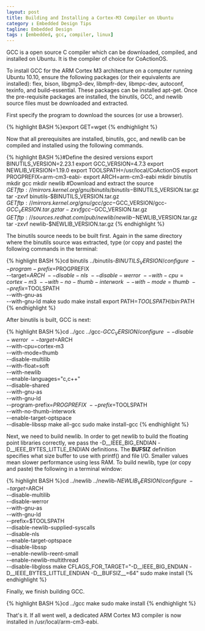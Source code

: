 ```yaml
---
layout: post
title: Building and Installing a Cortex-M3 Compiler on Ubuntu
category : Embedded Design Tips
tagline: Embedded Design
tags : [embedded, gcc, compiler, linux]
---
```


GCC is a open source C compiler which can be downloaded, compiled, and 
installed on Ubuntu.  It is the compiler of choice for CoActionOS.

To install GCC for the ARM Cortex M3 architecture on a computer running  Ubuntu 10.10, ensure the following packages (or their equivalents are installed): flex, bison, libgmp3-dev, libmpfr-dev, libmpc-dev, autoconf, texinfo, and  build-essential.  These packages can be installed apt-get.  Once the pre-requisite packages are installed, the binutils, GCC, and newlib source files must be downloaded and extracted.

First specify the program to download the sources (or use a browser).

{% highlight BASH %}export GET=wget
{% endhighlight %}

Now that all prerequisites are installed, binutils, gcc, and newlib can be compiled and installed using the following commands.

{% highlight BASH %}#Define the desired versions
export BINUTILS_VERSION=2.23.1
export GCC_VERSION=4.7.3
export NEWLIB_VERSION=1.19.0
export TOOLSPATH=/usr/local/CoActionOS
export PROGPREFIX=arm-cm3-eabi-
export ARCH=arm-cm3-eabi
mkdir binutils
mkdir gcc
mkdir newlib
#Download and extract the source
$GET ftp://mirrors.kernel.org/gnu/binutils/binutils-$BINUTILS_VERSION.tar.gz
tar -zxvf binutils-$BINUTILS_VERSION.tar.gz
$GET ftp://mirrors.kernel.org/gnu/gcc/gcc-$GCC_VERSION/gcc-$GCC_VERSION.tar.gz
tar -zxvf gcc-$GCC_VERSION.tar.gz
$GET ftp://sources.redhat.com/pub/newlib/newlib-$NEWLIB_VERSION.tar.gz
tar -zxvf newlib-$NEWLIB_VERSION.tar.gz
{% endhighlight %}

The binutils source needs to be built first.  Again in the same directory where the binutils source was extracted, type (or copy and paste) the following commands in the terminal:

{% highlight BASH %}cd binutils
../binutils-$BINUTILS_VERSION/configure \
  --program-prefix=$PROGPREFIX \
  --target=$ARCH \
  --disable-nls \
  --disable-werror \
  --with-cpu=cortex-m3 \
  --with-no-thumb-interwork \
  --with-mode=thumb \
  --prefix=$TOOLSPATH \
  --with-gnu-as \
  --with-gnu-ld
make
sudo make install
export PATH=$TOOLSPATH/bin:$PATH
{% endhighlight %}

After binutils is built, GCC is next:

{% highlight BASH %}cd ../gcc
../gcc-$GCC_VERSION/configure \
     --disable-werror \
     --target=$ARCH \
     --with-cpu=cortex-m3 \
     --with-mode=thumb \
     --disable-multilib \
     --with-float=soft \
     --with-newlib \
     --enable-languages="c,c++" \
     --disable-shared \
     --with-gnu-as \
     --with-gnu-ld \
     --program-prefix=$PROGPREFIX \
     --prefix=$TOOLSPATH \
     --with-no-thumb-interwork \
     --enable-target-optspace \
     --disable-libssp
make all-gcc
sudo make install-gcc
{% endhighlight %}

Next, we need to build newlib.  In order to get newlib to build the floating point libraries correctly, we pass the -D__IEEE_BIG_ENDIAN -D__IEEE_BYTES_LITTLE_ENDIAN definitions.  The __BUFSIZ__ definition specifies what size buffer to use with printf() and file I/O.  Smaller values mean slower performance using less RAM.  To build newlib, type (or copy and paste) the following in a terminal window:

{% highlight BASH %}cd ../newlib
../newlib-$NEWLIB_VERSION/configure \
  --target=$ARCH \
  --disable-multilib \
  --disable-werror \
  --with-gnu-as \
  --with-gnu-ld \
  --prefix=$TOOLSPATH \
  --disable-newlib-supplied-syscalls \
  --disable-nls \
  --enable-target-optspace \
  --disable-libssp \
  --enable-newlib-reent-small \
  --enable-newlib-multithread \
  --disable-libgloss
make CFLAGS_FOR_TARGET="-D__IEEE_BIG_ENDIAN -D__IEEE_BYTES_LITTLE_ENDIAN -D__BUFSIZ__=64"
sudo make install
{% endhighlight %}

Finally, we finish building GCC.

{% highlight BASH %}cd ../gcc
make
sudo make install
{% endhighlight %}

That's it.  If all went well, a dedicated ARM Cortex M3 compiler 
is now installed in /usr/local/arm-cm3-eabi.

